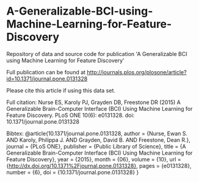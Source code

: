 A-Generalizable-BCI-using-Machine-Learning-for-Feature-Discovery
================================================================

Repository of data and source code for publication 'A Generalizable BCI using Machine Learning for Feature Discovery'

Full publication can be found at http://journals.plos.org/plosone/article?id=10.1371/journal.pone.0131328

Please cite this article if using this data set.

Full citation:
Nurse ES, Karoly PJ, Grayden DB, Freestone DR (2015) A Generalizable Brain-Computer Interface (BCI) Using Machine Learning for Feature Discovery. PLoS ONE 10(6): e0131328. doi: 10.1371/journal.pone.0131328

Bibtex:
@article{10.1371/journal.pone.0131328,
    author = {Nurse, Ewan S. AND Karoly, Philippa J. AND Grayden, David B. AND Freestone, Dean R.},
    journal = {PLoS ONE},
    publisher = {Public Library of Science},
    title = {A Generalizable Brain-Computer Interface (BCI) Using Machine Learning for Feature Discovery},
    year = {2015},
    month = {06},
    volume = {10},
    url = {http://dx.doi.org/10.1371%2Fjournal.pone.0131328},
    pages = {e0131328},
    number = {6},
    doi = {10.1371/journal.pone.0131328}
}        
